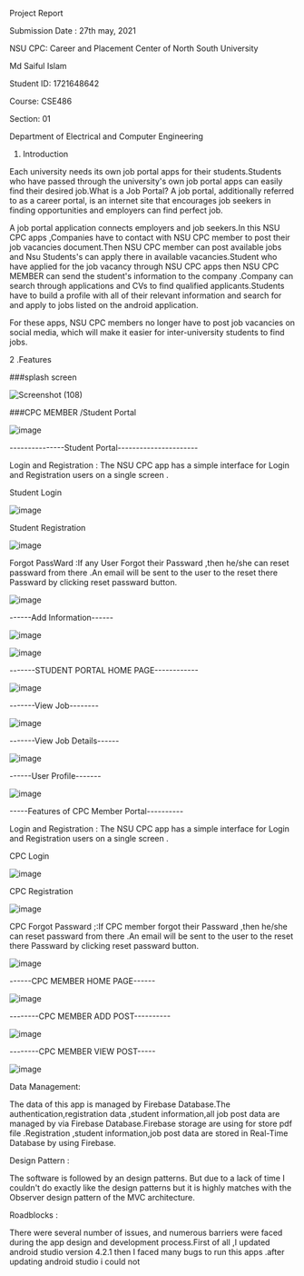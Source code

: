 Project Report

Submission Date : 27th may, 2021

NSU CPC: Career and Placement Center of North South University

Md Saiful Islam

Student ID: 1721648642

Course: CSE486

Section: 01


Department of Electrical and Computer Engineering

1. Introduction

Each university needs its own job portal apps for their students.Students who have passed through the university's own job portal apps can easily find their desired job.What is a Job Portal? A job portal, additionally referred to as a career portal, is an internet site that encourages job seekers in finding opportunities and employers can find  perfect job. 


A job portal application connects employers and job seekers.In this NSU CPC apps ,Companies have to contact with NSU CPC member to post their job  vacancies document.Then NSU CPC member can post available jobs and Nsu Students's can apply there in available  vacancies.Student who have applied for the job vacancy through NSU CPC apps then  NSU CPC MEMBER can send the student's information to the company .Company can search through applications and CVs to find qualified applicants.Students have to build a profile with all of their relevant information and search for and apply to jobs listed on the android application.

For these apps, NSU CPC members no longer have to post job vacancies on social media, which will make it easier for inter-university students to find jobs.

2 .Features


###splash screen

![Screenshot (108)](https://user-images.githubusercontent.com/58458609/119761422-93ab9200-becd-11eb-9dc6-8ce2696212f6.png)


###CPC MEMBER /Student Portal


![image](https://user-images.githubusercontent.com/58458609/119761594-e2f1c280-becd-11eb-8bdf-887fdd6e960f.png)






---------------Student Portal----------------------

 Login and Registration : The NSU CPC app has a simple interface for  Login and Registration users on a single screen .
 
 Student Login
 
 
 ![image](https://user-images.githubusercontent.com/58458609/119761986-abcfe100-bece-11eb-8e7a-afedfbb84173.png)
 
 Student Registration 


![image](https://user-images.githubusercontent.com/58458609/119762102-e5085100-bece-11eb-91e3-e835de707987.png)

Forgot PassWard :If any User Forgot their Passward ,then he/she can reset passward from there .An email will be sent to the user to the reset there Passward by clicking reset passward button.

![image](https://user-images.githubusercontent.com/58458609/119762353-58aa5e00-becf-11eb-83f1-797b2e3b6abe.png)



------Add Information------

![image](https://user-images.githubusercontent.com/58458609/119763100-b25f5800-bed0-11eb-9964-1849b69b8bf7.png)


![image](https://user-images.githubusercontent.com/58458609/119763163-d28f1700-bed0-11eb-87d3-4e00beb82b3a.png)



-------STUDENT PORTAL HOME PAGE------------


![image](https://user-images.githubusercontent.com/58458609/119762791-2f3e0200-bed0-11eb-91f4-0a807009f614.png)



-------View Job--------

![image](https://user-images.githubusercontent.com/58458609/119762975-8512aa00-bed0-11eb-8951-4be820ad79a4.png)


-------View Job Details------

![image](https://user-images.githubusercontent.com/58458609/119763427-51844f80-bed1-11eb-96b5-eada956f0c56.png)


------User Profile-------

![image](https://user-images.githubusercontent.com/58458609/119763593-a922bb00-bed1-11eb-9943-294e56145400.png)






-----Features of CPC Member Portal----------


 Login and Registration : The NSU CPC app has a simple interface for  Login and Registration users on a single screen .
 
  CPC Login
 
 
 ![image](https://user-images.githubusercontent.com/58458609/119763865-29e1b700-bed2-11eb-8682-4bfb6414095e.png)


  CPC Registration
  
  ![image](https://user-images.githubusercontent.com/58458609/119763935-4c73d000-bed2-11eb-922b-551d1ef056bc.png)


CPC Forgot Passward ;:If CPC member forgot their Passward ,then he/she can reset passward from there .An email will be sent to the user to the reset there Passward by clicking reset passward button.

![image](https://user-images.githubusercontent.com/58458609/119763986-63b2bd80-bed2-11eb-83a8-f792c973df28.png)


------CPC MEMBER HOME PAGE------

![image](https://user-images.githubusercontent.com/58458609/119764305-f6ebf300-bed2-11eb-8f64-befab854bfa5.png)


--------CPC MEMBER ADD POST----------

![image](https://user-images.githubusercontent.com/58458609/119764390-1be06600-bed3-11eb-964e-355479fdbe09.png)


--------CPC MEMBER VIEW POST-----

![image](https://user-images.githubusercontent.com/58458609/119764468-44686000-bed3-11eb-936b-96576d57f815.png)


Data Management:

The data of this app is managed by Firebase Database.The authentication,registration data ,student information,all job post data are managed by via Firebase Database.Firebase storage are using for store pdf file .Registration ,student information,job post data are stored in Real-Time Database by using Firebase.


Design Pattern :


The software is followed by an design patterns. But due to a lack of time I couldn't do exactly like the design  patterns but it is highly matches with the Observer design pattern of the MVC architecture.

Roadblocks :


There were several number of issues, and numerous barriers were faced during the app design and development process.First of all ,I updated android studio version 4.2.1 then I
faced many bugs to run this apps .after updating android studio i could not 
 
 








